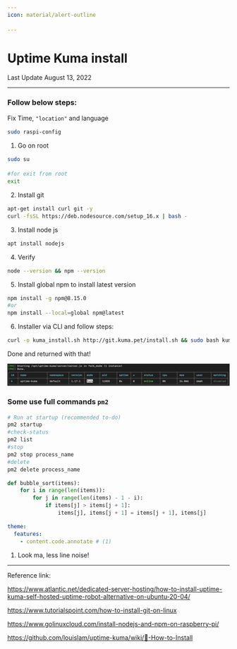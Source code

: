 ```yaml
---
icon: material/alert-outline

---
```

# Uptime Kuma install

Last Update August 13, 2022 

---

### Follow below steps:

Fix Time, `"location"` and language

```bash
sudo raspi-config
```

1. Go on root

```bash
sudo su

#for exit from root
exit
```

2. Install git

```bash
apt-get install curl git -y
curl -fsSL https://deb.nodesource.com/setup_16.x | bash -
```

3. Install node js

```bash
apt install nodejs
```

4. Verify 

```bash
node --version && npm --version
```

5. Install global npm to install latest version

```bash
npm install -g npm@8.15.0
#or
npm install --local=global npm@latest
```

6. Installer via CLI and follow steps:

```bash
curl -o kuma_install.sh http://git.kuma.pet/install.sh && sudo bash kuma_install.sh
```

Done and returned with that!

![success-image](/assets/Untitled.png)

### Some use full commands `pm2`

```bash
# Run at startup (recommended to-do)
pm2 startup
#check-status
pm2 list
#stop
pm2 stop process_name
#delete
pm2 delete process_name
```
``` py linenums="1"
def bubble_sort(items):
    for i in range(len(items)):
        for j in range(len(items) - 1 - i):
            if items[j] > items[j + 1]:
                items[j], items[j + 1] = items[j + 1], items[j]
```
``` yaml
theme:
  features:
    - content.code.annotate # (1)

```

1.  Look ma, less line noise!

---
Reference link:

https://www.atlantic.net/dedicated-server-hosting/how-to-install-uptime-kuma-self-hosted-uptime-robot-alternative-on-ubuntu-20-04/ 

https://www.tutorialspoint.com/how-to-install-git-on-linux

https://www.golinuxcloud.com/install-nodejs-and-npm-on-raspberry-pi/

https://github.com/louislam/uptime-kuma/wiki/🔧-How-to-Install